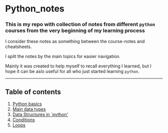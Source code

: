 # Python_notes
### This is my repo with collection of notes from different `python` courses from the very beginning of my learning process
I consider these notes as something between the course-notes and cheatsheets. <p>
I split the notes by the main topics for easier navigation. <p>
Mainly it was created to help myself to recall everything I learned, but I hope it can be aslo useful for all who just started learning `python`. <p>
____
## Table of contents
  1. [Python basics](basics.ipynb)
  2. [Main data types]()
  3. [Data Structures in `python']()
  4. [Conditions]()
  5. [Loops]()
